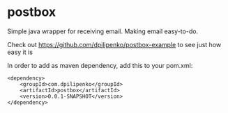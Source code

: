 # postbox
Simple java wrapper for receiving email. Making email easy-to-do. 

Check out https://github.com/dpilipenko/postbox-example to see just how easy it is

In order to add as maven dependency, add this to your pom.xml:
```
<dependency>
	<groupId>com.dpilipenko</groupId>
	<artifactId>postbox</artifactId>
	<version>0.0.1-SNAPSHOT</version>
</dependency>
````
